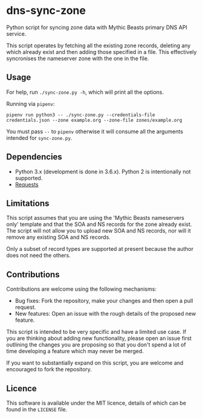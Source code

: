 # dns-sync-zone

Python script for syncing zone data with Mythic Beasts primary DNS API service.

This script operates by fetching all the existing zone records, deleting any
which already exist and then adding those specified in a file. This effectively
syncronises the nameserver zone with the one in the file.

## Usage

For help, run `./sync-zone.py -h`, which will print all the options.

Running via `pipenv`:

```
pipenv run python3 -- ./sync-zone.py --credentials-file credentials.json --zone example.org --zone-file zones/example.org
```

You must pass `--` to `pipenv` otherwise it will consume all the arguments
intended for `sync-zone.py`.

## Dependencies

 * Python 3.x (development is done in 3.6.x). Python 2 is intentionally not supported.
 * [Requests](https://requests.readthedocs.io)

## Limitations

This script assumes that you are using the 'Mythic Beasts nameservers only'
template and that the SOA and NS records for the zone already exist. The script
will not allow you to upload new SOA and NS records, nor will it remove any
existing SOA and NS records.

Only a subset of record types are supported at present because the author does
not need the others.

## Contributions

Contributions are welcome using the following mechanisms:

 * Bug fixes: Fork the repository, make your changes and then open a pull request.
 * New features: Open an issue with the rough details of the proposed new feature.

This script is intended to be very specific and have a limited use case. If you
are thinking about adding new functionality, please open an issue first outlining
the changes you are proposing so that you don't spend a lot of time developing
a feature which may never be merged.

If you want to substantially expand on this script, you are welcome and
encouraged to fork the repository.

## Licence

This software is available under the MIT licence, details of which can be found
in the `LICENSE` file.
